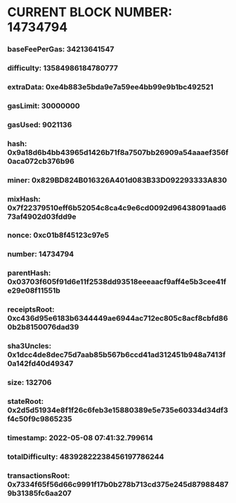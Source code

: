 # CURRENT BLOCK NUMBER: 14734794

### baseFeePerGas: 34213641547
### difficulty: 13584986184780777
### extraData: 0xe4b883e5bda9e7a59ee4bb99e9b1bc492521
### gasLimit: 30000000
### gasUsed: 9021136
### hash: 0x9a18d6b4bb43965d1426b71f8a7507bb26909a54aaaef356f0aca072cb376b96
### miner: 0x829BD824B016326A401d083B33D092293333A830
### mixHash: 0x7f22379510eff6b52054c8ca4c9e6cd0092d96438091aad673af4902d03fdd9e
### nonce: 0xc01b8f45123c97e5
### number: 14734794
### parentHash: 0x03703f605f91d6e11f2538dd93518eeeaacf9aff4e5b3cee41fe29e08f11551b
### receiptsRoot: 0xc436d95e6183b6344449ae6944ac712ec805c8acf8cbfd860b2b8150076dad39
### sha3Uncles: 0x1dcc4de8dec75d7aab85b567b6ccd41ad312451b948a7413f0a142fd40d49347
### size: 132706
### stateRoot: 0x2d5d51934e8f1f26c6feb3e15880389e5e735e60334d34df3f4c50f9c9865235
### timestamp: 2022-05-08 07:41:32.799614
### totalDifficulty: 48392822238456197786244
### transactionsRoot: 0x7334f65f56d66c9991f17b0b278b713cd375e245d879884879b31385fc6aa207
